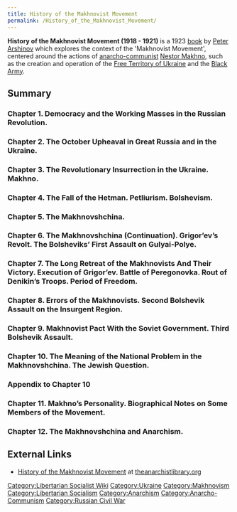 ```yaml
---
title: History of the Makhnovist Movement
permalink: /History_of_the_Makhnovist_Movement/
---
```


**History of the Makhnovist Movement (1918 - 1921)** is a 1923
[book](List_of_Libertarian_Socialist_Books.md "wikilink") by [Peter
Arshinov](Peter_Arshinov.md "wikilink") which explores the context of the
'Makhnovist Movement', centered around the actions of
[anarcho-communist](Anarcho-Communism.md "wikilink") [Nestor
Makhno](Nestor_Makhno.md "wikilink"), such as the creation and operation of
the [Free Territory of Ukraine](Free_Territory_of_Ukraine.md "wikilink")
and the [Black Army](Black_Army_(Ukraine).md "wikilink").

## Summary

### Chapter 1. Democracy and the Working Masses in the Russian Revolution.

### Chapter 2. The October Upheaval in Great Russia and in the Ukraine.

### Chapter 3. The Revolutionary Insurrection in the Ukraine. Makhno.

### Chapter 4. The Fall of the Hetman. Petliurism. Bolshevism.

### Chapter 5. The Makhnovshchina.

### Chapter 6. The Makhnovshchina (Continuation). Grigor’ev’s Revolt. The Bolsheviks’ First Assault on Gulyai-Polye.

### Chapter 7. The Long Retreat of the Makhnovists And Their Victory. Execution of Grigor’ev. Battle of Peregonovka. Rout of Denikin’s Troops. Period of Freedom.

### Chapter 8. Errors of the Makhnovists. Second Bolshevik Assault on the Insurgent Region.

### Chapter 9. Makhnovist Pact With the Soviet Government. Third Bolshevik Assault.

### Chapter 10. The Meaning of the National Problem in the Makhnovshchina. The Jewish Question.

### Appendix to Chapter 10

### Chapter 11. Makhno’s Personality. Biographical Notes on Some Members of the Movement.

### Chapter 12. The Makhnovshchina and Anarchism.

## External Links

- [History of the Makhnovist
  Movement](https://theanarchistlibrary.org/library/peter-arshinov-history-of-the-makhnovist-movement-1918-1921)
  at [theanarchistlibrary.org](theanarchistlibrary.org.md "wikilink")

[Category:Libertarian Socialist
Wiki](Category:Libertarian_Socialist_Wiki.md "wikilink")
[Category:Ukraine](Category:Ukraine.md "wikilink")
[Category:Makhnovism](Category:Makhnovism.md "wikilink")
[Category:Libertarian
Socialism](Category:Libertarian_Socialism.md "wikilink")
[Category:Anarchism](Category:Anarchism.md "wikilink")
[Category:Anarcho-Communism](Category:Anarcho-Communism.md "wikilink")
[Category:Russian Civil War](Category:Russian_Civil_War.md "wikilink")